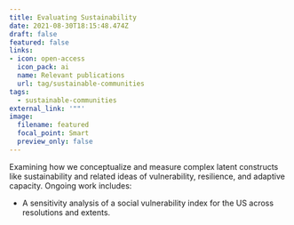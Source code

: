 ```yaml
---
title: Evaluating Sustainability
date: 2021-08-30T18:15:48.474Z
draft: false
featured: false
links:
- icon: open-access
  icon_pack: ai
  name: Relevant publications
  url: tag/sustainable-communities
tags:
  - sustainable-communities
external_link: '""'
image:
  filename: featured
  focal_point: Smart
  preview_only: false
---
```

Examining how we conceptualize and measure complex latent constructs like sustainability and related ideas of vulnerability, resilience, and adaptive capacity. Ongoing work includes:

* A sensitivity analysis of a social vulnerability index for the US across resolutions and extents.
